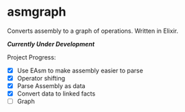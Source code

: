 # asmgraph
Converts assembly to a graph of operations. Written in Elixir. 

***Currently Under Development***

Project Progress:

 - [X] Use EAsm to make assembly easier to parse
 - [X] Operator shifting
 - [X] Parse Assembly as data
 - [X] Convert data to linked facts
 - [ ] Graph

